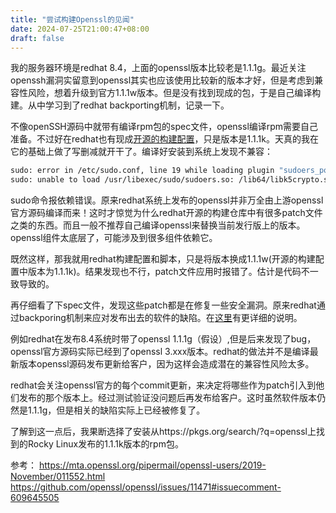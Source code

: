 ```yaml
---
title: "尝试构建Openssl的见闻"
date: 2024-07-25T21:00:47+08:00
draft: false
---
```

我的服务器环境是redhat 8.4，上面的openssl版本比较老是1.1.1g。最近关注openssh漏洞实留意到openssl其实也应该使用比较新的版本才好，但是考虑到兼容性风险，想着升级到官方1.1.1w版本。但是没有找到现成的包，于是自己编译构建。从中学习到了redhat backporting机制，记录一下。
<!--more-->

不像openSSH源码中就带有编译rpm包的spec文件，openssl编译rpm需要自己准备。不过好在redhat也有现成[开源的构建配置](https://gitlab.com/redhat/centos-stream/rpms/openssl/-/blob/c8s/openssl.spec?ref_type=heads)，只是版本是1.1.1k。天真的我在它的基础上做了写删减就开干了。编译好安装到系统上发现不兼容：
```bash
sudo: error in /etc/sudo.conf, line 19 while loading plugin "sudoers_policy"
sudo: unable to load /usr/libexec/sudo/sudoers.so: /lib64/libk5crypto.so.3: undefined symbol: EVP_KDF_ctrl, version OPENSSL_1_1_1b
```

sudo命令报依赖错误。原来redhat系统上发布的openssl并非万全由上游openssl官方源码编译而来！这时才惊觉为什么redhat开源的构建仓库中有很多patch文件之类的东西。而且一般不推荐自己编译openssl来替换当前发行版上的版本。openssl组件太底层了，可能涉及到很多组件依赖它。

既然这样，那我就用redhat构建配置和脚本，只是将版本换成1.1.1w(开源的构建配置中版本为1.1.1k)。结果发现也不行，patch文件应用时报错了。估计是代码不一致导致的。

再仔细看了下spec文件，发现这些patch都是在修复一些安全漏洞。原来redhat通过backporing机制来应对发布出去的软件的缺陷。在[这里](https://github.com/openssl/openssl/issues/11471#issuecomment-609645505)有更详细的说明。

例如redhat在发布8.4系统时带了openssl 1.1.1g（假设）,但是后来发现了bug，openssl官方源码实际已经到了openssl 3.xxx版本。redhat的做法并不是编译最新版本openssl源码发布更新给客户，因为这样会造成潜在的兼容性风险太多。

redhat会关注openssl官方的每个commit更新，来决定将哪些作为patch引入到他们发布的那个版本上。经过测试验证没问题后再发布给客户。这时虽然软件版本仍然是1.1.1g，但是相关的缺陷实际上已经被修复了。

了解到这一点后，我果断选择了安装从https://pkgs.org/search/?q=openssl上找到的Rocky Linux发布的1.1.1k版本的rpm包。


参考：
https://mta.openssl.org/pipermail/openssl-users/2019-November/011552.html
https://github.com/openssl/openssl/issues/11471#issuecomment-609645505
